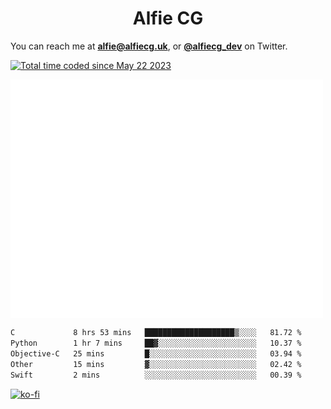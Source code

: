<h1 align="center">Alfie CG</h1>

You can reach me at **alfie@alfiecg.uk**, or **[@alfiecg_dev](https://twitter.com/alfiecg_dev)** on Twitter.

<a href="https://wakatime.com/@61592169-b9cf-4af8-b6fa-8ac7d4369b01"><img src="https://wakatime.com/badge/user/61592169-b9cf-4af8-b6fa-8ac7d4369b01.svg" alt="Total time coded since May 22 2023" /></a>


<img align="center" src="/github-metrics.svg" alt="Metrics" width="500">

 <!--[![GitHub Streak](https://streak-stats.demolab.com/?user=alfiecg24)](https://git.io/streak-stats)-->

<!--START_SECTION:waka-->

```txt
C             8 hrs 53 mins   ████████████████████▒░░░░   81.72 %
Python        1 hr 7 mins     ██▓░░░░░░░░░░░░░░░░░░░░░░   10.37 %
Objective-C   25 mins         █░░░░░░░░░░░░░░░░░░░░░░░░   03.94 %
Other         15 mins         ▓░░░░░░░░░░░░░░░░░░░░░░░░   02.42 %
Swift         2 mins          ░░░░░░░░░░░░░░░░░░░░░░░░░   00.39 %
```

<!--END_SECTION:waka-->

[![ko-fi](https://ko-fi.com/img/githubbutton_sm.svg)](https://ko-fi.com/M4M5R3BHU)
